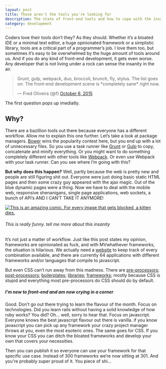 ```yaml
---
layout: post
title: These aren't the tools you're looking for
description: The state of front-end tools and how to cope with the insanity
category: development
---
```


Coders love their tools don’t they? As they should. Whether it’s a bloated IDE or a minimal text editor, a huge opinionated framework or a simplistic library, tools are a critical part of a programmer’s job. I love them too, but sometimes it’s easy to be overwhelmed by the huge amount of tools around us. And if you do any kind of front-end development, it gets even worse. Any developer that is not living under a rock can sense the insanity in the air.

<blockquote class="twitter-tweet tw-align-center" lang="en"><p lang="en" dir="ltr">Grunt, gulp, webpack, duo, broccoli, brunch, fly, stylus. The list goes on.&#10;&#10;The front-end development scene is *completely sane* right now.</p>&mdash; Fred Oliveira (@f) <a href="https://twitter.com/f/status/651330004412944384">October 6, 2015</a></blockquote>
<script async src="//platform.twitter.com/widgets.js" charset="utf-8"></script>

The first question pops up imediatly.

## Why?

There are a bazillion tools out there because everyone has a different workflow. Allow me to explain this one further. Let’s take a look at package managers. [Bower](http://bower.io/) wins the popularity contest here, but you end up with a lot of unnecessary files. So you use a task runner like [Grunt](http://gruntjs.com/) or [Gulp](http://gulpjs.com/) to copy, concatenate and minify everything. Or you might want to do something completely different with other tools like [Webpack](https://webpack.github.io/). Or even use Webpack with your task runner. Can you see where I’m going with this?

**But why does this happen?** Well, partly because the web is pretty new and people are still figuring shit out. Everyone were just doing basic static HTML pages and then some crazy guy appeared with the ajax magic. Out of the blue dynamic pages were a thing. Now we have to deal with the mobile web, responsive shenanigans, single page applications, web sockets, a bunch of API’s AND I CAN’T TAKE IT ANYMORE!

[![This is an amazing comic. For every image that gets blocked, a kitten dies.](http://www.commitstrip.com/wp-content/uploads/2013/10/Strips-A-chacun-son-framework-600-finalenglish.jpg)](http://www.commitstrip.com/en/2013/10/23/et-si-on-venait-de-trouver-le-meilleur-framework-js-ever/)

###### This is really funny. tell me more about this insanity

It’s not just a matter of workflow. Just like this post states my opinion, frameworks are opinionated as fuck, and with MVwhathever frameworks, the situation is hilarious. We actually need a [website](http://todomvc.com/) to keep track of every combination available, and there are currently 64 applications with different frameworks and/or languages that compile to javascript.

But even CSS can’t run away from this madness. There are [pre-processors](http://sass-lang.com/); [post-processors](https://github.com/postcss/postcss); [boilerplates](https://html5boilerplate.com/); [libraries](http://bourbon.io/); [frameworks](http://getbootstrap.com/); mostly because CSS is stupid and everything most pre-processors do CSS should do by default.


##### I'm new to front-end and am now crying in a corner

Good. Don’t go out there trying to learn the flavour of the month. Focus on technologies. Did you learn rails without having a solid knowledge of how ruby works? You did? Oh… well, sorry to hear that. Focus on javascript. Everyone knows the best javascript flavour out there is vanilla. if you know javascript you can pick up any framework your crazy project manager throws at you, even the most esoteric ones. The same goes for CSS. If you know your CSS you can ditch the bloated frameworks and develop your own that covers your necessities.

Then you can publish it so everyone can use your framework for that specific use case. Instead of 300 frameworks we’re now sitting at 301. And you're probably super proud of it. You piece of shi&hellip;
